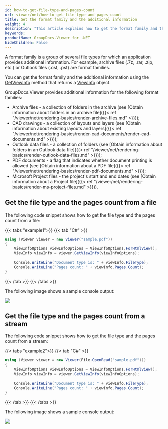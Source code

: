 ```yaml
---
id: how-to-get-file-type-and-pages-count
url: viewer/net/how-to-get-file-type-and-pages-count
title: Get the format family and the additional information
weight: 4
description: "This article explains how to get the format family and the additional information using .NET / C# with GroupDocs.Viewer for .NET."
keywords: 
productName: GroupDocs.Viewer for .NET
hideChildren: False
---
```

A format family is a group of several file types for which an application provides additional information. For example, archive files (.7z, .rar, .zip, etc.) or Outlook files (.ost, .pst) are format families.

You can get the format family and the additional information using the [GetViewInfo](https://reference.groupdocs.com/viewer/net/groupdocs.viewer/viewer/methods/getviewinfo) method that returns a [ViewInfo](https://reference.groupdocs.com/viewer/net/groupdocs.viewer.results/viewinfo) object.

GroupDocs.Viewer provides additional information for the following format families:

* Archive files - a collection of folders in the archive (see [Obtain information about folders in an archive file]({{< ref "/viewer/net/rendering-basics/render-archive-files.md" >}}));
* CAD drawings - a collection of layouts and layers (see [Obtain information about existing layouts and layers]({{< ref "/viewer/net/rendering-basics/render-cad-documents/render-cad-documents.md" >}}));
* Outlook data files - a collection of folders (see [Obtain information about folders in an Outlook data file]({{< ref "/viewer/net/rendering-basics/render-outlook-data-files.md" >}}));
* PDF documents - a flag that indicates whether document printing is allowed (see [Obtain information about a PDF file]({{< ref "/viewer/net/rendering-basics/render-pdf-documents.md" >}}));
* Microsoft Project files - the project's start and end dates (see [Obtain information about a Project file]({{< ref "/viewer/net/rendering-basics/render-ms-project-files.md" >}})).

## Get the file type and the pages count from a file

The following code snippet shows how to get the file type and the pages count from a file:

{{< tabs "example1">}}
{{< tab "C#" >}}
```cs
using (Viewer viewer = new Viewer("sample.pdf"))
{
    ViewInfoOptions viewInfoOptions = ViewInfoOptions.ForHtmlView();
    ViewInfo viewInfo = viewer.GetViewInfo(viewInfoOptions);
 
    Console.WriteLine("Document type is: " + viewInfo.FileType);
    Console.WriteLine("Pages count: " + viewInfo.Pages.Count);
}
```
{{< /tab >}}
{{< /tabs >}}

The following image shows a sample console output:

![](/viewer/net/images/how-to-get-file-type-and-pages-count.png)

## Get the file type and the pages count from a stream

The following code snippet shows how to get the file type and the pages count from a stream:

{{< tabs "example2">}}
{{< tab "C#" >}}
```cs
using (Viewer viewer = new Viewer(File.OpenRead("sample.pdf")))
{
    ViewInfoOptions viewInfoOptions = ViewInfoOptions.ForHtmlView();
    ViewInfo viewInfo = viewer.GetViewInfo(viewInfoOptions);
 
    Console.WriteLine("Document type is: " + viewInfo.FileType);
    Console.WriteLine("Pages count: " + viewInfo.Pages.Count);
}
```
{{< /tab >}}
{{< /tabs >}}

The following image shows a sample console output:

![](/viewer/net/images/how-to-get-file-type-and-pages-count.png)